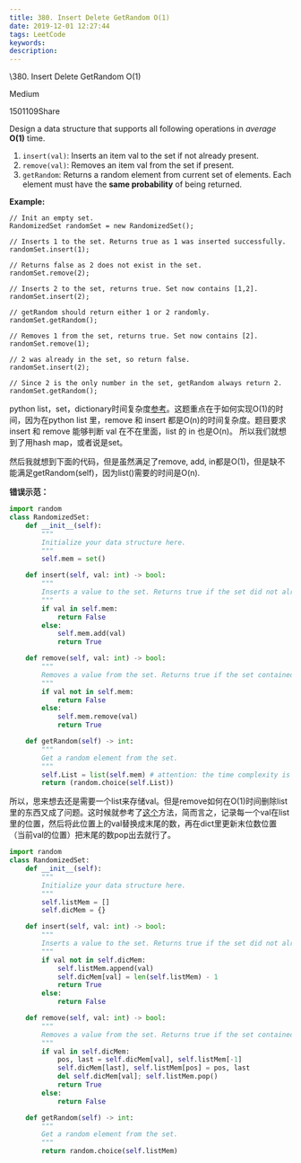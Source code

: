 ```yaml
---
title: 380. Insert Delete GetRandom O(1)
date: 2019-12-01 12:27:44
tags: LeetCode
keywords:
description:
---
```


\380. Insert Delete GetRandom O(1)

Medium

1501109Share

Design a data structure that supports all following operations in *average* **O(1)** time.

1. `insert(val)`: Inserts an item val to the set if not already present.
2. `remove(val)`: Removes an item val from the set if present.
3. `getRandom`: Returns a random element from current set of elements. Each element must have the **same probability** of being returned.

<!--more-->

**Example:**

```
// Init an empty set.
RandomizedSet randomSet = new RandomizedSet();

// Inserts 1 to the set. Returns true as 1 was inserted successfully.
randomSet.insert(1);

// Returns false as 2 does not exist in the set.
randomSet.remove(2);

// Inserts 2 to the set, returns true. Set now contains [1,2].
randomSet.insert(2);

// getRandom should return either 1 or 2 randomly.
randomSet.getRandom();

// Removes 1 from the set, returns true. Set now contains [2].
randomSet.remove(1);

// 2 was already in the set, so return false.
randomSet.insert(2);

// Since 2 is the only number in the set, getRandom always return 2.
randomSet.getRandom();
```

python list，set，dictionary时间复杂度[参考](https://wiki.python.org/moin/TimeComplexity)。这题重点在于如何实现O(1)的时间，因为在python list 里，remove 和 insert 都是O(n)的时间复杂度。题目要求 insert 和 remove 能够判断 val 在不在里面，list 的 in 也是O(n)。 所以我们就想到了用hash map，或者说是set。

然后我就想到下面的代码，但是虽然满足了remove, add, in都是O(1)，但是缺不能满足getRandom(self)，因为list()需要的时间是O(n).

**错误示范：**

```python
import random
class RandomizedSet:
    def __init__(self):
        """
        Initialize your data structure here.
        """
        self.mem = set()

    def insert(self, val: int) -> bool:
        """
        Inserts a value to the set. Returns true if the set did not already contain the specified element.
        """
        if val in self.mem: 
            return False
        else:
            self.mem.add(val)
            return True

    def remove(self, val: int) -> bool:
        """
        Removes a value from the set. Returns true if the set contained the specified element.
        """
        if val not in self.mem:
            return False
        else:
            self.mem.remove(val)
            return True

    def getRandom(self) -> int:
        """
        Get a random element from the set.
        """
        self.List = list(self.mem) # attention: the time complexity is O(n)
        return (random.choice(self.List))
```

所以，思来想去还是需要一个list来存储val。但是remove如何在O(1)时间删除list里的东西又成了问题。这时候就参考了[这个](https://leetcode.com/problems/insert-delete-getrandom-o1/discuss/85397/Simple-solution-in-Python)方法，简而言之，记录每一个val在list里的位置，然后将此位置上的val替换成末尾的数，再在dict里更新末位数位置（当前val的位置）把末尾的数pop出去就行了。

```python
import random
class RandomizedSet:
    def __init__(self):
        """
        Initialize your data structure here.
        """
        self.listMem = []
        self.dicMem = {}

    def insert(self, val: int) -> bool:
        """
        Inserts a value to the set. Returns true if the set did not already contain the specified element.
        """
        if val not in self.dicMem:
            self.listMem.append(val)
            self.dicMem[val] = len(self.listMem) - 1
            return True
        else:
            return False

    def remove(self, val: int) -> bool:
        """
        Removes a value from the set. Returns true if the set contained the specified element.
        """
        if val in self.dicMem:
            pos, last = self.dicMem[val], self.listMem[-1]
            self.dicMem[last], self.listMem[pos] = pos, last
            del self.dicMem[val]; self.listMem.pop()
            return True
        else:
            return False

    def getRandom(self) -> int:
        """
        Get a random element from the set.
        """
        return random.choice(self.listMem)
```